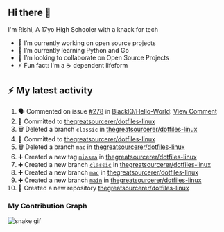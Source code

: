 ## Hi there 👋

I'm Rishi, A 17yo High Schooler with a knack for tech

- 🔭 I’m currently working on open source projects
- 🌱 I’m currently learning Python and Go
- 👯 I’m looking to collaborate on Open Source Projects
- ⚡ Fun fact: I'm a ☕ dependent lifeform


## :zap: My latest activity

<!--START_SECTION:activity-->
1. 🗣 Commented on issue [#278](https://github.com/BlackIQ/Hello-World/issues/278) in [BlackIQ/Hello-World](https://github.com/BlackIQ/Hello-World): [View Comment](https://github.com/BlackIQ/Hello-World/issues/278#issuecomment-2674052218)
2. 📝 Committed to [thegreatsourcerer/dotfiles-linux](https://github.com/thegreatsourcerer/dotfiles-linux/commit/d7edd75635978cbb90728f1a197ae05e54bbb760)
3. 🗑️ Deleted a branch `classic` in [thegreatsourcerer/dotfiles-linux](https://github.com/thegreatsourcerer/dotfiles-linux)
4. 📝 Committed to [thegreatsourcerer/dotfiles-linux](https://github.com/thegreatsourcerer/dotfiles-linux/commit/1345115de0feb97213c3effcf811a768f08c5d27)
5. 🗑️ Deleted a branch `mac` in [thegreatsourcerer/dotfiles-linux](https://github.com/thegreatsourcerer/dotfiles-linux)
6. ➕ Created a new tag [`miasma`](https://github.com/thegreatsourcerer/dotfiles-linux/releases/tag/miasma) in [thegreatsourcerer/dotfiles-linux](https://github.com/thegreatsourcerer/dotfiles-linux)
7. ➕ Created a new branch [`classic`](https://github.com/thegreatsourcerer/dotfiles-linux/tree/classic) in [thegreatsourcerer/dotfiles-linux](https://github.com/thegreatsourcerer/dotfiles-linux)
8. ➕ Created a new branch [`mac`](https://github.com/thegreatsourcerer/dotfiles-linux/tree/mac) in [thegreatsourcerer/dotfiles-linux](https://github.com/thegreatsourcerer/dotfiles-linux)
9. ➕ Created a new branch [`main`](https://github.com/thegreatsourcerer/dotfiles-linux/tree/main) in [thegreatsourcerer/dotfiles-linux](https://github.com/thegreatsourcerer/dotfiles-linux)
10. 🎉 Created a new repository [thegreatsourcerer/dotfiles-linux](https://github.com/thegreatsourcerer/dotfiles-linux)
<!--END_SECTION:activity-->


### My Contribution Graph

![snake gif](https://github.com/thegreatsourcerer/thegreatsourcerer/blob/output/ocean.gif)

